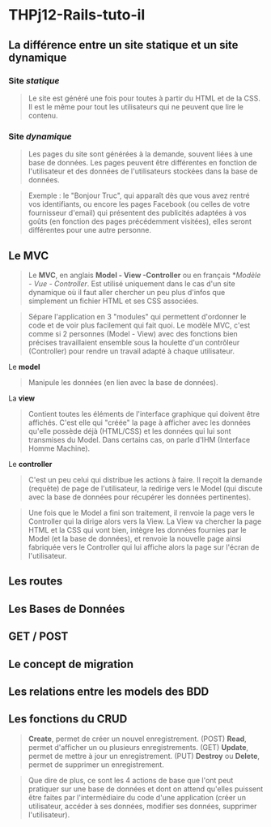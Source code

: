 # THPj12-Rails-tuto-il


## La différence entre un site statique et un site dynamique
### Site *statique*
> Le site est généré une fois pour toutes à partir du HTML et de la CSS. Il est le même pour tout les utilisateurs qui ne peuvent que lire le contenu.

### Site *dynamique*
> Les pages du site sont générées à la demande, souvent liées à une base de données. Les pages peuvent être différentes en fonction de l'utilisateur et des données de l'utilisateurs stockées dans la base de données. 

> Exemple : le "Bonjour Truc", qui apparaît dès que vous avez rentré vos identifiants, ou encore les pages Facebook (ou celles de votre fournisseur d'email) qui présentent des publicités adaptées à vos goûts (en fonction des pages précédemment visitées), elles seront différentes pour une autre personne.

## Le MVC
> Le **MVC**, en anglais **Model - View -Controller** ou en français **Modèle - Vue - Controller*. Est utilisé uniquement dans le cas d'un site dynamique où il faut aller chercher un peu plus d'infos que simplement un fichier HTML et ses CSS associées.

> Sépare l'application en 3 "modules" qui permettent d'ordonner le code et de voir plus facilement qui fait quoi. 
> Le modèle MVC, c'est comme si 2 personnes (Model - View) avec des fonctions bien précises travaillaient ensemble sous la houlette d'un contrôleur (Controller) pour rendre un travail adapté à chaque utilisateur.

Le **model**
> Manipule les données (en lien avec la base de données).

La **view**
> Contient toutes les éléments de l'interface graphique qui doivent être affichés. C'est elle qui "créée" la page à afficher avec les données qu'elle possède déjà (HTML/CSS) et les données qui lui sont transmises du Model. Dans certains cas, on parle d'IHM (Interface Homme Machine).

Le **controller**
> C'est un peu celui qui distribue les actions à faire. Il reçoit la demande (requête) de page de l'utilisateur, la redirige vers le Model (qui discute avec la base de données pour récupérer les données pertinentes). 

> Une fois que le Model a fini son traitement, il renvoie la page vers le Controller qui la dirige alors vers la View. La View va chercher la page HTML et la CSS qui vont bien, intègre les données fournies par le Model (et la base de données), et renvoie la nouvelle page ainsi fabriquée vers le Controller qui lui affiche alors la page sur l'écran de l'utilisateur.


## Les routes

## Les Bases de Données

## GET / POST

## Le concept de migration

## Les relations entre les models des BDD

## Les fonctions du CRUD
> **Create**, permet de créer un nouvel enregistrement. (POST)
> **Read**, permet d'afficher un ou plusieurs enregistrements. (GET)
> **Update**, permet de mettre à jour un enregistrement. (PUT)
> **Destroy** ou **Delete**, permet de supprimer un enregistrement.

> Que dire de plus, ce sont les 4 actions de base que l'ont peut pratiquer sur une base de données et dont on attend qu'elles puissent être faites par l'intermédiaire du code d'une application (créer un utilisateur, accéder à ses données, modifier ses données, supprimer l'utilisateur).
